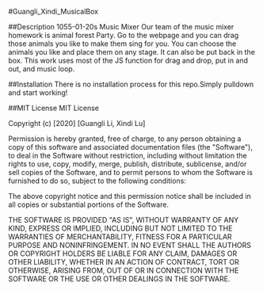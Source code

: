 #Guangli_Xindi_MusicalBox

##Description
1055-01-20s Music Mixer Our team of the music mixer homework is animal forest Party. Go to the webpage and you can drag those animals you like to make them sing for you. You can choose the animals you like and place them on any stage. It can also be put back in the box. This work uses most of the JS function for drag and drop, put in and out, and music loop.

##Installation
There is no installation process for this repo.Simply pulldown and start working!

##MIT License
MIT License

Copyright (c) [2020] [Guangli Li, Xindi Lu]

Permission is hereby granted, free of charge, to any person obtaining a copy of this software and associated documentation files (the "Software"), to deal in the Software without restriction, including without limitation the rights to use, copy, modify, merge, publish, distribute, sublicense, and/or sell copies of the Software, and to permit persons to whom the Software is furnished to do so, subject to the following conditions:

The above copyright notice and this permission notice shall be included in all copies or substantial portions of the Software.

THE SOFTWARE IS PROVIDED "AS IS", WITHOUT WARRANTY OF ANY KIND, EXPRESS OR IMPLIED, INCLUDING BUT NOT LIMITED TO THE WARRANTIES OF MERCHANTABILITY, FITNESS FOR A PARTICULAR PURPOSE AND NONINFRINGEMENT. IN NO EVENT SHALL THE AUTHORS OR COPYRIGHT HOLDERS BE LIABLE FOR ANY CLAIM, DAMAGES OR OTHER LIABILITY, WHETHER IN AN ACTION OF CONTRACT, TORT OR OTHERWISE, ARISING FROM, OUT OF OR IN CONNECTION WITH THE SOFTWARE OR THE USE OR OTHER DEALINGS IN THE SOFTWARE.